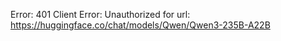 Error: 401 Client Error: Unauthorized for url: https://huggingface.co/chat/models/Qwen/Qwen3-235B-A22B